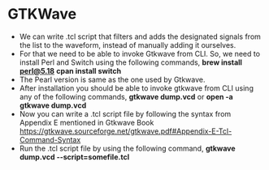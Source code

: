 # GTKWave

* We can write .tcl script that filters and adds the designated signals from the list to the waveform, instead of manually adding it ourselves.
* For that we need to be able to invoke Gtkwave from CLI. So, we need to install Perl and Switch using the following commands,
**brew install perl@5.18**
**cpan install switch**
* The Pearl version is same as the one used by Gtkwave.
* After installation you should be able to invoke gtkwave from CLI using any of the following commands,
**gtkwave dump.vcd**
or
**open -a gtkwave dump.vcd**
* Now you can write a .tcl script file by following the syntax from Appendix E mentioned in Gtkwave Book
https://gtkwave.sourceforge.net/gtkwave.pdf#Appendix-E-Tcl-Command-Syntax
* Run the .tcl script file by using the following command,
**gtkwave dump.vcd --script=somefile.tcl**


